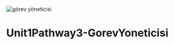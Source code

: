 ![görev yöneticisi](https://user-images.githubusercontent.com/66000826/203186712-53d38872-bfc0-42bb-8483-8edecd841cd7.PNG)
# Unit1Pathway3-GorevYoneticisi
